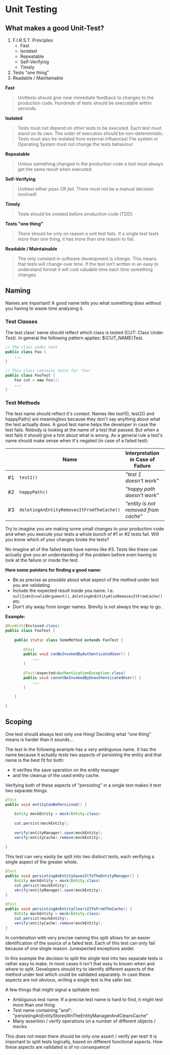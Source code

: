 # Unit Testing

## What makes a good Unit-Test?

1. F.I.R.S.T. Principles
   * Fast
   * Isolated
   * Repeatable
   * Self-Verifying
   * Timely
2. Tests "one thing"
3. Readable / Maintainable

**Fast**
> Unittests should give near immediate feedback to changes to the production code.
> Hundreds of tests should be executable within seconds.

**Isolated**
> Tests must not depend on other tests to be executed.
> Each test must stand on its own.
> The order of execution should be non-deterministic.
> Tests must also be isolated from external influences!
> File system or Operating System must not change the tests behaviour.

**Repeatable**
> Unless something changed in the production code a test must always get the same result when executed.

**Self-Verifying**
> Unittest either *pass* OR *fail*.
> There must not be a manual decision involved!

**Timely**
> Tests should be created before production code (TDD).

**Tests "one thing"**
> There should be only on reason a unit test fails.
> If a single test tests more than one thing, it has more than one reason to fail.

**Readable / Maintainable**
> The only constant in software development is *change*.
> This means that tests will change over time.
> If the test isn’t written in an easy to understand format it will cost valuable time each time something changes.

## Naming

Names are important! A good name tells you what something does without you having to waste time analysing it.

### Test Classes

The test class' name should reflect which class is tested (CUT: Class Under Test).
In general the following pattern applies: ${CUT_NAME}Test.

```java
// The class under test
public class Foo {
    ...
}
 
// This class contains tests for 'Foo'
public class FooTest {
    Foo cut = new Foo();
    ...
}
```

### Test Methods

The test name should reflect it's context.
Names like test1(), test2() and happyPath() are meaningless because they don't say anything about what the test actually does.
A good test name helps the developer in case the test fails.
Nobody is looking at the name of a test that passed.
But when a test fails it should give a hint about what is wrong.
As a general rule a test's name should make sense when it's negated (in case of a failed test):

|  | Name | Interpretation in Case of Failure |  |
| --- | ------ | ----------------------------------- | --- |
| #1 | `test1()` | *"test 1 doesn't work"* | &#x1f44e; |
| #2 | `happyPath()` | *"happy path doesn't work"* | &#x1f44e; |
| #3 | `deletingAnEntityRemovesItFromTheCache()` | *"entity is not removed from cache"* | &#x1f44d; |

Try to imagine you are making some small changes to your production code and when you execute your tests a whole bunch of #1 or #2 tests fail.
Will you know which of your changes broke the tests?

No imagine all of the failed tests have names like #3.
Tests like these can actually give you an understanding of the problem before even having to look at the failure or inside the test.

**Here some pointers for finding a good name:**

*  Be as precise as possible about what aspect of the method under test you are validating.
*  Include the expected result inside you name. I.e. `nullIsAnInvalidArgument()`, `deletingAnEntityAlsoRemovesItFromCache()` etc.
*  Don't shy away from longer names. Brevity is not always the way to go.
  
**Example:**

```java
@RunWith(Enclosed.class)
public class FooTest {
 
    public static class SomeMethod extends FooTest {
 
        @Test
        public void canBeInvokedByAuthenticatedUser() {
            ...
        }
 
        @Test(expected=AuthenticationException.class)
        public void cannotBeInvokedByUnauthenticatedUser() {
            ...
        }
 
    }
 
}
```

## Scoping

One test should always test only one thing! Deciding what "one thing" means is harder than it sounds...

The test in the following example has a very ambiguous name. It has the name because it actually tests two aspects of persisting the entity and that name is the best fit for both:

* It verifies the save operation on the entity manager
* and the cleanup of the used entity cache.

Verifying both of these aspects of "persisting" in a single test makes it test two separate things.

```java
@Test
public void entityCanBePersisted() {
 
    Entity mockEntity = mock(Entity.class)
 
    cut.persist(mockEntity);
 
    verify(entityManager).save(mockEntity);
    verify(entityCache).remove(mockEntity);
 
}
```

This test can very easily be split into two distinct tests, each verifying a single aspect of the greater whole.

```java
@Test
public void persistingAnEntitySavesItToTheEntityManager() {
    Entity mockEntity = mock(Entity.class)
    cut.persist(mockEntity);
    verify(entityManager).save(mockEntity);
}
 
@Test
public void persistingAnEntityClearsItToFromTheCache() {
    Entity mockEntity = mock(Entity.class)
    cut.persist(mockEntity);
    verify(entityCache).remove(mockEntity);
}
```

In combination with very precise naming this split allows for an easier identification of the source of a failed test. Each of this test can only fail because of one single reason. (unexpected exceptions aside)

In this example the decision to split the single test into two separate tests is rather easy to make. In most cases it isn't that easy to known when and where to split. Developers should try to identify different aspects of the method under test which could be validated separately. In case these aspects are not obvious, writing a single test is the safer bet.
 
A few things that might signal a splitable test:
 
* Ambiguous test name: If a precise test name is hard to find, it might test more than one thing
* Test name containing "and": "persistingAnEntityStoresItInTheEntityManagerAndClearsCache"
* Many assertion / verify  operations on a number of different objects / mocks.
 
This does not mean there should be only one assert / verify per test! It is important to split tests logically, based on different functional aspects. How these aspects are validated is of no consequence!

